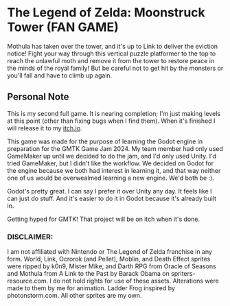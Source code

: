 
# The Legend of Zelda: Moonstruck Tower (FAN GAME)

Mothula has taken over the tower, and it's up to Link to deliver the eviction notice! Fight your way through this vertical puzzle platformer to the top to reach the unlawful moth and remove it from the tower to restore peace in the minds of the royal family! But be careful not to get hit by the monsters or you'll fall and have to climb up again.

## Personal Note
This is my second full game. It is nearing completion; I'm just making levels at this point (other than fixing bugs when I find them). When it's finished I will release it to my [itch.io](https://treadthedawngames.itch.io/).

This game was made for the purpose of learning the Godot engine in preparation for the GMTK Game Jam 2024. My team member had only used GameMaker up until we decided to do the jam, and I'd only used Unity. I'd tried GameMaker, but I didn't like the workflow. We decided on Godot for the engine because we both had interest in learning it, and that way neither one of us would be overwealmed learning a new engine. We'd both be :).

Godot's pretty great. I can say I prefer it over Unity any day. It feels like I can just do stuff. And it's easier to do it in Godot because it's already built in. 

Getting hyped for GMTK! That project will be on itch when it's done.

### DISCLAIMER:
I am not affiliated with Nintendo or The Legend of Zelda franchise in any form.
World, Link, Ocrorok (and Pellet), Moblin, and Death Effect sprites were ripped by k0n9, Mister Mike, and Darth RPG from Oracle of Seasons and Mothula from A Link to the Past by Barack Obama on spriters-resource.com. I do not hold rights for use of these assets. Alterations were made to them by me for animation. Ladder Frog inspired by photonstorm.com. All other sprites are my own.







